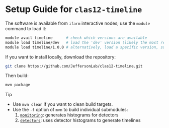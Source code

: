 # Setup Guide for `clas12-timeline`

The software is available from `ifarm` interactive nodes; use the `module` command to load it:
```bash
module avail timeline      # check which versions are available
module load timeline/dev   # load the 'dev' version (likely the most recent version)
module load timeline/1.0.0 # alternatively, load a specific version, such as 1.0.0
```

If you want to install locally, download the repository:
```bash
git clone https://github.com/JeffersonLab/clas12-timeline.git
```
Then build:
```bash
mvn package
```

> [!TIP]
> - Use `mvn clean` if you want to clean build targets.
> - Use the `-f` option of `mvn` to build individual submodules:
>   1. [`monitoring`](/monitoring): generates histograms for detectors
>   1. [`detectors`](/detectors): uses detector histograms to generate timelines
